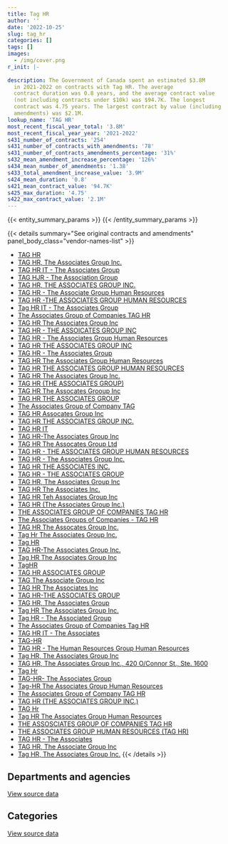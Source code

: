 ```yaml
---
title: Tag HR
author: ''
date: '2022-10-25'
slug: tag_hr
categories: []
tags: []
images:
  - /img/cover.png
r_init: |-
  
description: The Government of Canada spent an estimated $3.8M
  in 2021-2022 on contracts with Tag HR. The average
  contract duration was 0.8 years, and the average contract value
  (not including contracts under $10k) was $94.7K. The longest
  contract was 4.75 years. The largest contract by value (including
  amendments) was $2.1M.
lookup_name: 'TAG HR'
most_recent_fiscal_year_total: '3.8M'
most_recent_fiscal_year_year: '2021-2022'
s431_number_of_contracts: '254'
s431_number_of_contracts_with_amendments: '78'
s431_number_of_contracts_amendments_percentage: '31%'
s432_mean_amendment_increase_percentage: '126%'
s434_mean_number_of_amendments: '1.38'
s433_total_amendment_increase_value: '3.9M'
s424_mean_duration: '0.8'
s421_mean_contract_value: '94.7K'
s425_max_duration: '4.75'
s422_max_contract_value: '2.1M'
---
```


<script src="/rmarkdown-libs/htmlwidgets/htmlwidgets.js"></script>
<link href="/rmarkdown-libs/datatables-css/datatables-crosstalk.css" rel="stylesheet" />
<script src="/rmarkdown-libs/datatables-binding/datatables.js"></script>
<script src="/rmarkdown-libs/jquery/jquery-3.6.0.min.js"></script>
<link href="/rmarkdown-libs/dt-core-bootstrap/css/dataTables.bootstrap.min.css" rel="stylesheet" />
<link href="/rmarkdown-libs/dt-core-bootstrap/css/dataTables.bootstrap.extra.css" rel="stylesheet" />
<script src="/rmarkdown-libs/dt-core-bootstrap/js/jquery.dataTables.min.js"></script>
<script src="/rmarkdown-libs/dt-core-bootstrap/js/dataTables.bootstrap.min.js"></script>
<link href="/rmarkdown-libs/crosstalk/css/crosstalk.min.css" rel="stylesheet" />
<script src="/rmarkdown-libs/crosstalk/js/crosstalk.min.js"></script>
<script src="/rmarkdown-libs/htmlwidgets/htmlwidgets.js"></script>
<link href="/rmarkdown-libs/datatables-css/datatables-crosstalk.css" rel="stylesheet" />
<script src="/rmarkdown-libs/datatables-binding/datatables.js"></script>
<script src="/rmarkdown-libs/jquery/jquery-3.6.0.min.js"></script>
<link href="/rmarkdown-libs/dt-core-bootstrap/css/dataTables.bootstrap.min.css" rel="stylesheet" />
<link href="/rmarkdown-libs/dt-core-bootstrap/css/dataTables.bootstrap.extra.css" rel="stylesheet" />
<script src="/rmarkdown-libs/dt-core-bootstrap/js/jquery.dataTables.min.js"></script>
<script src="/rmarkdown-libs/dt-core-bootstrap/js/dataTables.bootstrap.min.js"></script>
<link href="/rmarkdown-libs/crosstalk/css/crosstalk.min.css" rel="stylesheet" />
<script src="/rmarkdown-libs/crosstalk/js/crosstalk.min.js"></script>

{{< entity_summary_params >}}
{{< /entity_summary_params >}}

{{< details summary="See original contracts and amendments" panel_body_class="vendor-names-list" >}}
- [TAG HR](https://search.open.canada.ca/en/ct/?sort=contract_value_f%20desc&page=1&search_text=%22TAG%20HR%22)
- [TAG HR, The Associates Group Inc.](https://search.open.canada.ca/en/ct/?sort=contract_value_f%20desc&page=1&search_text=%22TAG%20HR%2c%20The%20Associates%20Group%20Inc.%22)
- [TAG HR IT - The Associates Group](https://search.open.canada.ca/en/ct/?sort=contract_value_f%20desc&page=1&search_text=%22TAG%20HR%20IT%20%20-%20The%20Associates%20Group%22)
- [TAG HJR - The Association Group](https://search.open.canada.ca/en/ct/?sort=contract_value_f%20desc&page=1&search_text=%22TAG%20HJR%20-%20The%20Association%20Group%22)
- [TAG HR, THE ASSOCIATES GROUP INC.](https://search.open.canada.ca/en/ct/?sort=contract_value_f%20desc&page=1&search_text=%22TAG%20HR%2c%20THE%20ASSOCIATES%20GROUP%20INC.%22)
- [TAG HR - The Associate Group Human Resources](https://search.open.canada.ca/en/ct/?sort=contract_value_f%20desc&page=1&search_text=%22TAG%20HR%20-%20The%20Associate%20Group%20Human%20Resources%22)
- [TAG HR -THE ASSOCIATES GROUP HUMAN RESOURCES](https://search.open.canada.ca/en/ct/?sort=contract_value_f%20desc&page=1&search_text=%22TAG%20HR%20-THE%20ASSOCIATES%20GROUP%20HUMAN%20RESOURCES%22)
- [Tag HR IT - The Associates Group](https://search.open.canada.ca/en/ct/?sort=contract_value_f%20desc&page=1&search_text=%22Tag%20HR%20IT%20-%20The%20Associates%20Group%22)
- [The Associates Group of Companies TAG HR](https://search.open.canada.ca/en/ct/?sort=contract_value_f%20desc&page=1&search_text=%22The%20Associates%20Group%20of%20Companies%20TAG%20HR%22)
- [TAG HR The Associates Group Inc](https://search.open.canada.ca/en/ct/?sort=contract_value_f%20desc&page=1&search_text=%22TAG%20HR%20The%20Associates%20Group%20Inc%22)
- [TAG HR - THE ASSOICATES GROUP INC](https://search.open.canada.ca/en/ct/?sort=contract_value_f%20desc&page=1&search_text=%22TAG%20HR%20-%20THE%20ASSOICATES%20GROUP%20INC%22)
- [TAG HR - The Associates Group Human Resources](https://search.open.canada.ca/en/ct/?sort=contract_value_f%20desc&page=1&search_text=%22TAG%20HR%20-%20The%20Associates%20Group%20Human%20Resources%22)
- [TAG HR THE ASSOCIATES GROUP INC](https://search.open.canada.ca/en/ct/?sort=contract_value_f%20desc&page=1&search_text=%22TAG%20HR%20THE%20ASSOCIATES%20GROUP%20INC%22)
- [TAG HR - The Associates Group](https://search.open.canada.ca/en/ct/?sort=contract_value_f%20desc&page=1&search_text=%22TAG%20HR%20-%20The%20Associates%20Group%22)
- [TAG HR The Associates Group Human Resources](https://search.open.canada.ca/en/ct/?sort=contract_value_f%20desc&page=1&search_text=%22TAG%20HR%20The%20Associates%20Group%20Human%20Resources%22)
- [TAG HR THE ASSOCIATES GROUP HUMAN RESOURCES](https://search.open.canada.ca/en/ct/?sort=contract_value_f%20desc&page=1&search_text=%22TAG%20HR%20THE%20ASSOCIATES%20GROUP%20HUMAN%20RESOURCES%22)
- [TAG HR The Associates Group Inc.](https://search.open.canada.ca/en/ct/?sort=contract_value_f%20desc&page=1&search_text=%22TAG%20HR%20The%20Associates%20Group%20Inc.%22)
- [TAG HR (THE ASSOCIATES GROUP)](https://search.open.canada.ca/en/ct/?sort=contract_value_f%20desc&page=1&search_text=%22TAG%20HR%20%28THE%20ASSOCIATES%20GROUP%29%22)
- [TAG HR The Assocates Grooup Inc](https://search.open.canada.ca/en/ct/?sort=contract_value_f%20desc&page=1&search_text=%22TAG%20HR%20The%20Assocates%20Grooup%20Inc%22)
- [TAG HR THE ASSOCIATES GROUP](https://search.open.canada.ca/en/ct/?sort=contract_value_f%20desc&page=1&search_text=%22TAG%20HR%20THE%20ASSOCIATES%20GROUP%22)
- [The Associates Group of Company TAG](https://search.open.canada.ca/en/ct/?sort=contract_value_f%20desc&page=1&search_text=%22The%20Associates%20Group%20of%20Company%20TAG%22)
- [TAG HR Assocates Group Inc](https://search.open.canada.ca/en/ct/?sort=contract_value_f%20desc&page=1&search_text=%22TAG%20HR%20Assocates%20Group%20Inc%22)
- [TAG HR THE ASSOCIATES GROUP INC.](https://search.open.canada.ca/en/ct/?sort=contract_value_f%20desc&page=1&search_text=%22TAG%20HR%20THE%20ASSOCIATES%20GROUP%20INC.%22)
- [TAG HR IT](https://search.open.canada.ca/en/ct/?sort=contract_value_f%20desc&page=1&search_text=%22TAG%20HR%20IT%22)
- [TAG HR-The Associates Group Inc](https://search.open.canada.ca/en/ct/?sort=contract_value_f%20desc&page=1&search_text=%22TAG%20HR-The%20Associates%20Group%20Inc%22)
- [TAG HR The Assocates Group Ltd](https://search.open.canada.ca/en/ct/?sort=contract_value_f%20desc&page=1&search_text=%22TAG%20HR%20The%20Assocates%20Group%20Ltd%22)
- [TAG HR - THE ASSOCIATES GROUP HUMAN RESOURCES](https://search.open.canada.ca/en/ct/?sort=contract_value_f%20desc&page=1&search_text=%22TAG%20HR%20-%20THE%20ASSOCIATES%20GROUP%20HUMAN%20RESOURCES%22)
- [TAG HR - The Associates Group Inc.](https://search.open.canada.ca/en/ct/?sort=contract_value_f%20desc&page=1&search_text=%22TAG%20HR%20-%20The%20Associates%20Group%20Inc.%22)
- [TAG HR THE ASSOCIATES INC.](https://search.open.canada.ca/en/ct/?sort=contract_value_f%20desc&page=1&search_text=%22TAG%20HR%20THE%20ASSOCIATES%20INC.%22)
- [TAG HR - THE ASSOCIATES GROUP](https://search.open.canada.ca/en/ct/?sort=contract_value_f%20desc&page=1&search_text=%22TAG%20HR%20-%20THE%20ASSOCIATES%20GROUP%22)
- [TAG HR, The Associates Group Inc](https://search.open.canada.ca/en/ct/?sort=contract_value_f%20desc&page=1&search_text=%22TAG%20HR%2c%20The%20Associates%20Group%20Inc%22)
- [TAG HR The Associates Inc.](https://search.open.canada.ca/en/ct/?sort=contract_value_f%20desc&page=1&search_text=%22TAG%20HR%20The%20Associates%20Inc.%22)
- [TAG HR Teh Associates Group Inc](https://search.open.canada.ca/en/ct/?sort=contract_value_f%20desc&page=1&search_text=%22TAG%20HR%20Teh%20Associates%20Group%20Inc%22)
- [TAG HR (The Associates Group Inc.)](https://search.open.canada.ca/en/ct/?sort=contract_value_f%20desc&page=1&search_text=%22TAG%20HR%20%28The%20Associates%20Group%20Inc.%29%22)
- [THE ASSOCIATES GROUP OF COMPANIES TAG HR](https://search.open.canada.ca/en/ct/?sort=contract_value_f%20desc&page=1&search_text=%22THE%20ASSOCIATES%20GROUP%20OF%20COMPANIES%20TAG%20HR%22)
- [The Associates Groups of Companies - TAG HR](https://search.open.canada.ca/en/ct/?sort=contract_value_f%20desc&page=1&search_text=%22The%20Associates%20Groups%20of%20Companies%20-%20TAG%20HR%22)
- [TAG HR The Assocates Group Inc.](https://search.open.canada.ca/en/ct/?sort=contract_value_f%20desc&page=1&search_text=%22TAG%20HR%20The%20Assocates%20Group%20Inc.%22)
- [Tag Hr The Associates Group Inc.](https://search.open.canada.ca/en/ct/?sort=contract_value_f%20desc&page=1&search_text=%22Tag%20Hr%20The%20Associates%20Group%20Inc.%22)
- [Tag HR](https://search.open.canada.ca/en/ct/?sort=contract_value_f%20desc&page=1&search_text=%22Tag%20HR%22)
- [TAG HR-The Associates Group Inc.](https://search.open.canada.ca/en/ct/?sort=contract_value_f%20desc&page=1&search_text=%22TAG%20HR-The%20Associates%20Group%20Inc.%22)
- [Tag HR The Associates Group Inc](https://search.open.canada.ca/en/ct/?sort=contract_value_f%20desc&page=1&search_text=%22Tag%20HR%20The%20Associates%20Group%20Inc%22)
- [TagHR](https://search.open.canada.ca/en/ct/?sort=contract_value_f%20desc&page=1&search_text=%22TagHR%22)
- [TAG HR ASSOCIATES GROUP](https://search.open.canada.ca/en/ct/?sort=contract_value_f%20desc&page=1&search_text=%22TAG%20HR%20ASSOCIATES%20GROUP%22)
- [TAG The Associate Group Inc](https://search.open.canada.ca/en/ct/?sort=contract_value_f%20desc&page=1&search_text=%22TAG%20The%20Associate%20Group%20Inc%22)
- [TAG HR The Associates Inc](https://search.open.canada.ca/en/ct/?sort=contract_value_f%20desc&page=1&search_text=%22TAG%20HR%20The%20Associates%20Inc%22)
- [TAG HR-THE ASSOCIATES GROUP](https://search.open.canada.ca/en/ct/?sort=contract_value_f%20desc&page=1&search_text=%22TAG%20HR-THE%20ASSOCIATES%20GROUP%22)
- [TAG HR, The Associates Group](https://search.open.canada.ca/en/ct/?sort=contract_value_f%20desc&page=1&search_text=%22TAG%20HR%2c%20The%20Associates%20Group%22)
- [Tag HR The Associates Group Inc.](https://search.open.canada.ca/en/ct/?sort=contract_value_f%20desc&page=1&search_text=%22Tag%20HR%20The%20Associates%20Group%20Inc.%22)
- [Tag HR - The Associated Group](https://search.open.canada.ca/en/ct/?sort=contract_value_f%20desc&page=1&search_text=%22Tag%20HR%20-%20The%20Associated%20Group%22)
- [The Associates Group of Companies Tag HR](https://search.open.canada.ca/en/ct/?sort=contract_value_f%20desc&page=1&search_text=%22The%20Associates%20Group%20of%20Companies%20Tag%20HR%22)
- [TAG HR IT - The Associates](https://search.open.canada.ca/en/ct/?sort=contract_value_f%20desc&page=1&search_text=%22TAG%20HR%20IT%20-%20The%20Associates%22)
- [TAG-HR](https://search.open.canada.ca/en/ct/?sort=contract_value_f%20desc&page=1&search_text=%22TAG-HR%22)
- [TAG HR - The Human Resources Group Human Resources](https://search.open.canada.ca/en/ct/?sort=contract_value_f%20desc&page=1&search_text=%22TAG%20HR%20-%20The%20Human%20Resources%20Group%20Human%20Resources%22)
- [Tag HR, The Associates Group Inc](https://search.open.canada.ca/en/ct/?sort=contract_value_f%20desc&page=1&search_text=%22Tag%20HR%2c%20The%20Associates%20Group%20Inc%22)
- [TAG HR, The Associates Group Inc., 420 O/Connor St., Ste. 1600](https://search.open.canada.ca/en/ct/?sort=contract_value_f%20desc&page=1&search_text=%22TAG%20HR%2c%20The%20Associates%20Group%20Inc.%2c%20420%20O%2fConnor%20St.%2c%20Ste.%201600%22)
- [Tag Hr](https://search.open.canada.ca/en/ct/?sort=contract_value_f%20desc&page=1&search_text=%22Tag%20Hr%22)
- [TAG-HR- The Associates Group](https://search.open.canada.ca/en/ct/?sort=contract_value_f%20desc&page=1&search_text=%22TAG-HR-%20The%20Associates%20Group%22)
- [Tag-HR The Associates Group Human Resources](https://search.open.canada.ca/en/ct/?sort=contract_value_f%20desc&page=1&search_text=%22Tag-HR%20The%20Associates%20Group%20Human%20Resources%22)
- [The Associates Group of Company TAG HR](https://search.open.canada.ca/en/ct/?sort=contract_value_f%20desc&page=1&search_text=%22The%20Associates%20Group%20of%20Company%20TAG%20HR%22)
- [TAG HR (THE ASSOCIATES GROUP INC.)](https://search.open.canada.ca/en/ct/?sort=contract_value_f%20desc&page=1&search_text=%22TAG%20HR%20%28THE%20ASSOCIATES%20GROUP%20INC.%29%22)
- [TAG Hr](https://search.open.canada.ca/en/ct/?sort=contract_value_f%20desc&page=1&search_text=%22TAG%20Hr%22)
- [Tag HR The Associates Group Human Resources](https://search.open.canada.ca/en/ct/?sort=contract_value_f%20desc&page=1&search_text=%22Tag%20HR%20The%20Associates%20Group%20Human%20Resources%22)
- [THE ASSOSCIATES GROUP OF COMPANIES TAG HR](https://search.open.canada.ca/en/ct/?sort=contract_value_f%20desc&page=1&search_text=%22THE%20ASSOSCIATES%20GROUP%20OF%20COMPANIES%20TAG%20HR%22)
- [THE ASSOCIATES GROUP HUMAN RESOURCES (TAG HR)](https://search.open.canada.ca/en/ct/?sort=contract_value_f%20desc&page=1&search_text=%22THE%20ASSOCIATES%20GROUP%20HUMAN%20RESOURCES%20%28TAG%20HR%29%22)
- [TAG HR - The Associates](https://search.open.canada.ca/en/ct/?sort=contract_value_f%20desc&page=1&search_text=%22TAG%20HR%20-%20The%20Associates%22)
- [TAG HR, The Associate Group Inc](https://search.open.canada.ca/en/ct/?sort=contract_value_f%20desc&page=1&search_text=%22TAG%20HR%2c%20The%20Associate%20Group%20Inc%22)
- [Tag HR, The Associates Group Inc.](https://search.open.canada.ca/en/ct/?sort=contract_value_f%20desc&page=1&search_text=%22Tag%20HR%2c%20The%20Associates%20Group%20Inc.%22)
{{< /details >}}

## Departments and agencies

<div id="htmlwidget-1" style="width:100%;height:auto;" class="datatables html-widget"></div>
<script type="application/json" data-for="htmlwidget-1">{"x":{"style":"bootstrap","filter":"none","vertical":false,"data":[["<a href=\"/departments/aafc-aac/\">Agriculture and Agri-Food Canada<\/a>","<a href=\"/departments/cas-satj/\">Courts Administration Service<\/a>","<a href=\"/departments/cbsa-asfc/\">Canada Border Services Agency<\/a>","<a href=\"/departments/cfia-acia/\">Canadian Food Inspection Agency<\/a>","<a href=\"/departments/chrc-ccdp/\">Canadian Human Rights Commission<\/a>","<a href=\"/departments/cra-arc/\">Canada Revenue Agency<\/a>","<a href=\"/departments/csa-asc/\">Canadian Space Agency<\/a>","<a href=\"/departments/csc-scc/\">Correctional Service of Canada<\/a>","<a href=\"/departments/csps-efpc/\">Canada School of Public Service<\/a>","<a href=\"/departments/dfatd-maecd/\">Global Affairs Canada<\/a>","<a href=\"/departments/dfo-mpo/\">Fisheries and Oceans Canada<\/a>","<a href=\"/departments/dnd-mdn/\">National Defence<\/a>","<a href=\"/departments/ec/\">Environment and Climate Change Canada<\/a>","<a href=\"/departments/fcac-acfc/\">Financial Consumer Agency of Canada<\/a>","<a href=\"/departments/hc-sc/\">Health Canada<\/a>","<a href=\"/departments/ic/\">Innovation, Science and Economic Development Canada<\/a>","<a href=\"/departments/iic-iac/\">Invest in Canada<\/a>","<a href=\"/departments/infc/\">Infrastructure Canada<\/a>","<a href=\"/departments/irb-cisr/\">Immigration and Refugee Board of Canada<\/a>","<a href=\"/departments/isc-sac/\">Indigenous Services Canada<\/a>","<a href=\"/departments/lac-bac/\">Library and Archives Canada<\/a>","<a href=\"/departments/mgerc-ceegm/\">Military Grievances External Review Committee<\/a>","<a href=\"/departments/mpcc-cppm/\">Military Police Complaints Commission of Canada<\/a>","<a href=\"/departments/nrc-cnrc/\">National Research Council Canada<\/a>","<a href=\"/departments/nrcan-rncan/\">Natural Resources Canada<\/a>","<a href=\"/departments/oag-bvg/\">Office of the Auditor General of Canada<\/a>","<a href=\"/departments/osfi-bsif/\">Office of the Superintendent of Financial Institutions Canada<\/a>","<a href=\"/departments/pbc-clcc/\">Parole Board of Canada<\/a>","<a href=\"/departments/pco-bcp/\">Privy Council Office<\/a>","<a href=\"/departments/phac-aspc/\">Public Health Agency of Canada<\/a>","<a href=\"/departments/ppsc-sppc/\">Public Prosecution Service of Canada<\/a>","<a href=\"/departments/ps-sp/\">Public Safety Canada<\/a>","<a href=\"/departments/psc-cfp/\">Public Service Commission of Canada<\/a>","<a href=\"/departments/pwgsc-tpsgc/\">Public Services and Procurement Canada<\/a>","<a href=\"/departments/rcmp-grc/\">Royal Canadian Mounted Police<\/a>","<a href=\"/departments/ssc-spc/\">Shared Services Canada<\/a>","<a href=\"/departments/statcan/\">Statistics Canada<\/a>","<a href=\"/departments/tbs-sct/\">Treasury Board of Canada Secretariat<\/a>","<a href=\"/departments/tc/\">Transport Canada<\/a>"],[null,null,58772.29,13117.19,8827.26,13633.7,null,76661.4,193583.45,199319.86,null,1646464.97,959357.86,null,647262.88,78822.24,null,16134.71,null,12362.43,null,17284.59,null,80739.58,336733.82,null,null,22882.5,44858.18,67510,null,null,null,43738.31,27677.77,17578.85,null,39184.18,151033.63],[0,32701.03,5193.96,null,24576.23,21314.63,null,null,null,366229.96,28147.07,1670473.57,1012478.77,63713.69,776988.98,null,null,null,null,47515.24,null,25304.65,12611,51869.85,122379.58,11170.9,null,17049.07,42940,175141.51,55727.53,null,190683.18,109491.87,3939.37,29385.16,null,117131.14,20569.05],[198518.4,null,null,297303,null,null,172462.5,null,null,154009.55,590892.35,1225237.85,null,null,320364.5,null,null,null,66429.04,null,200000,null,null,9089.39,80249.17,null,null,18037.43,null,4436.97,null,127496.54,null,145507.58,null,22686.6,null,354684.49,null],[201275.6,null,4571.03,50594.62,null,null,null,null,null,154915.18,382122.5,647748.71,null,null,356170.91,38596.34,13560,null,272002.59,null,20930.49,null,null,null,320416.18,null,21297.25,34442.4,null,43577.34,null,153079.73,null,39094.7,42991.64,16261.72,525854.63,500522.53,null]],"container":"<table class=\"table table-striped table-hover row-border order-column display\">\n  <thead>\n    <tr>\n      <th>Department<\/th>\n      <th>2018-2019<\/th>\n      <th>2019-2020<\/th>\n      <th>2020-2021<\/th>\n      <th>2021-2022<\/th>\n    <\/tr>\n  <\/thead>\n<\/table>","options":{"order":[[4,"desc"]],"pageLength":10,"autoWidth":true,"columnDefs":[{"targets":1,"render":"function(data, type, row, meta) {\n    return type !== 'display' ? data : DTWidget.formatCurrency(data, \"$\", 2, 3, \",\", \".\", true, null);\n  }"},{"targets":2,"render":"function(data, type, row, meta) {\n    return type !== 'display' ? data : DTWidget.formatCurrency(data, \"$\", 2, 3, \",\", \".\", true, null);\n  }"},{"targets":3,"render":"function(data, type, row, meta) {\n    return type !== 'display' ? data : DTWidget.formatCurrency(data, \"$\", 2, 3, \",\", \".\", true, null);\n  }"},{"targets":4,"render":"function(data, type, row, meta) {\n    return type !== 'display' ? data : DTWidget.formatCurrency(data, \"$\", 2, 3, \",\", \".\", true, null);\n  }"},{"width":"16%","targets":[1,2,3,4]},{"className":"dt-right","targets":[1,2,3,4]}],"orderClasses":false}},"evals":["options.columnDefs.0.render","options.columnDefs.1.render","options.columnDefs.2.render","options.columnDefs.3.render"],"jsHooks":[]}</script>
<p class="text-right">
<a href="https://github.com/GoC-Spending/contracts-data/tree/main/data/out/vendors/tag_hr/summary_by_fiscal_year_by_department.csv" class="source-data-link btn btn-link">View source data</a>
</p>

## Categories

<div id="htmlwidget-2" style="width:100%;height:auto;" class="datatables html-widget"></div>
<script type="application/json" data-for="htmlwidget-2">{"x":{"style":"bootstrap","filter":"none","vertical":false,"data":[["<a href=\"/categories/facilities_and_construction/\">Facilities and construction<\/a>","<a href=\"/categories/office_management/\">Office management<\/a>","<a href=\"/categories/defence/\">Defence<\/a>","<a href=\"/categories/professional_services/\">Professional services<\/a>","<a href=\"/categories/information_technology/\">Information technology<\/a>","<a href=\"/categories/human_capital/\">Human capital<\/a>"],[58467.9,null,null,3638051.59,1004845.66,72176.48],[39085.39,null,183743.65,3614082.99,1063036.44,134778.54],[null,null,18704.44,2966875.7,1001825.22,null],[null,4571.03,null,2845817.88,929743.58,59893.59]],"container":"<table class=\"table table-striped table-hover row-border order-column display\">\n  <thead>\n    <tr>\n      <th>Category<\/th>\n      <th>2018-2019<\/th>\n      <th>2019-2020<\/th>\n      <th>2020-2021<\/th>\n      <th>2021-2022<\/th>\n    <\/tr>\n  <\/thead>\n<\/table>","options":{"order":[[4,"desc"]],"dom":"t","pageLength":30,"autoWidth":true,"columnDefs":[{"targets":1,"render":"function(data, type, row, meta) {\n    return type !== 'display' ? data : DTWidget.formatCurrency(data, \"$\", 2, 3, \",\", \".\", true, null);\n  }"},{"targets":2,"render":"function(data, type, row, meta) {\n    return type !== 'display' ? data : DTWidget.formatCurrency(data, \"$\", 2, 3, \",\", \".\", true, null);\n  }"},{"targets":3,"render":"function(data, type, row, meta) {\n    return type !== 'display' ? data : DTWidget.formatCurrency(data, \"$\", 2, 3, \",\", \".\", true, null);\n  }"},{"targets":4,"render":"function(data, type, row, meta) {\n    return type !== 'display' ? data : DTWidget.formatCurrency(data, \"$\", 2, 3, \",\", \".\", true, null);\n  }"},{"width":"16%","targets":[1,2,3,4]},{"className":"dt-right","targets":[1,2,3,4]}],"orderClasses":false,"lengthMenu":[10,25,30,50,100]}},"evals":["options.columnDefs.0.render","options.columnDefs.1.render","options.columnDefs.2.render","options.columnDefs.3.render"],"jsHooks":[]}</script>
<p class="text-right">
<a href="https://github.com/GoC-Spending/contracts-data/tree/main/data/out/vendors/tag_hr/summary_by_fiscal_year_by_category.csv" class="source-data-link btn btn-link">View source data</a>
</p>
